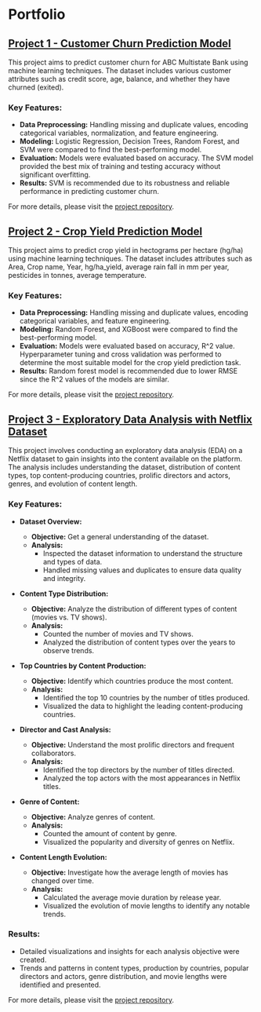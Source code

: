 # Portfolio
## [Project 1 - Customer Churn Prediction Model](https://github.com/pabodaR/customer-churn-prediction/tree/main)

This project aims to predict customer churn for ABC Multistate Bank using machine learning techniques. The dataset includes various customer attributes such as credit score, age, balance, and whether they have churned (exited).

### Key Features:
- **Data Preprocessing:** Handling missing and duplicate values, encoding categorical variables, normalization, and feature engineering.
- **Modeling:** Logistic Regression, Decision Trees, Random Forest, and SVM were compared to find the best-performing model.
- **Evaluation:** Models were evaluated based on accuracy. The SVM model provided the best mix of training and testing accuracy without significant overfitting.
- **Results:** SVM is recommended due to its robustness and reliable performance in predicting customer churn.

For more details, please visit the [project repository](https://github.com/pabodaR/customer-churn-prediction/tree/main).

## [Project 2 - Crop Yield Prediction Model](https://github.com/pabodaR/crop-yield-prediction)

This project aims to predict crop yield in hectograms per hectare (hg/ha) using machine learning techniques. The dataset includes attributes such as Area, Crop name, Year, hg/ha_yield,	average rain fall in mm per year,	pesticides in tonnes, average temperature.

### Key Features:
- **Data Preprocessing:** Handling missing and duplicate values, encoding categorical variables, and feature engineering.
- **Modeling:** Random Forest, and XGBoost were compared to find the best-performing model.
- **Evaluation:** Models were evaluated based on accuracy, R^2 value. Hyperparameter tuning and cross validation was performed to determine the most suitable model for the crop yield prediction task.
- **Results:** Random forest model is recommended due to lower RMSE since the R^2 values of the models are similar.

For more details, please visit the [project repository](https://github.com/pabodaR/crop-yield-prediction).

## [Project 3 - Exploratory Data Analysis with Netflix Dataset](https://github.com/pabodaR/exploratory-data-analysis-netflix)

This project involves conducting an exploratory data analysis (EDA) on a Netflix dataset to gain insights into the content available on the platform. The analysis includes understanding the dataset, distribution of content types, top content-producing countries, prolific directors and actors, genres, and evolution of content length.

### Key Features:
- **Dataset Overview:**
  - **Objective:** Get a general understanding of the dataset.
  - **Analysis:**
    - Inspected the dataset information to understand the structure and types of data.
    - Handled missing values and duplicates to ensure data quality and integrity.

- **Content Type Distribution:**
  - **Objective:** Analyze the distribution of different types of content (movies vs. TV shows).
  - **Analysis:**
    - Counted the number of movies and TV shows.
    - Analyzed the distribution of content types over the years to observe trends.

- **Top Countries by Content Production:**
  - **Objective:** Identify which countries produce the most content.
  - **Analysis:**
    - Identified the top 10 countries by the number of titles produced.
    - Visualized the data to highlight the leading content-producing countries.

- **Director and Cast Analysis:**
  - **Objective:** Understand the most prolific directors and frequent collaborators.
  - **Analysis:**
    - Identified the top directors by the number of titles directed.
    - Analyzed the top actors with the most appearances in Netflix titles.

- **Genre of Content:**
  - **Objective:** Analyze genres of content.
  - **Analysis:**
    - Counted the amount of content by genre.
    - Visualized the popularity and diversity of genres on Netflix.

- **Content Length Evolution:**
  - **Objective:** Investigate how the average length of movies has changed over time.
  - **Analysis:**
    - Calculated the average movie duration by release year.
    - Visualized the evolution of movie lengths to identify any notable trends.

### Results:
- Detailed visualizations and insights for each analysis objective were created.
- Trends and patterns in content types, production by countries, popular directors and actors, genre distribution, and movie lengths were identified and presented.

For more details, please visit the [project repository](https://github.com/pabodaR/exploratory-data-analysis-netflix).

